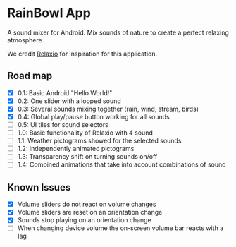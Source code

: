 # RainBowl App

A sound mixer for Android.
Mix sounds of nature to create a perfect relaxing atmosphere.

We credit [Relaxio](http://www.relaxio.net/) for inspiration for this application.

## Road map

- [x] 0.1: Basic Android "Hello World!" 
- [x] 0.2: One slider with a looped sound
- [x] 0.3: Several sounds mixing together (rain, wind, stream, birds)
- [x] 0.4: Global play/pause button working for all sounds
- [ ] 0.5: UI tiles for sound selectors
- [ ] 1.0: Basic functionality of Relaxio with 4 sound
- [ ] 1.1: Weather pictograms showed for the selected sounds 
- [ ] 1.2: Independently animated pictograms
- [ ] 1.3: Transparency shift on turning sounds on/off
- [ ] 1.4: Combined animations that take into account combinations of sound

## Known Issues

- [x] Volume sliders do not react on volume changes
- [x] Volume sliders are reset on an orientation change
- [x] Sounds stop playing on an orientation change
- [ ] When changing device volume the on-screen volume bar reacts with a lag
